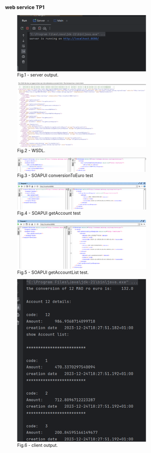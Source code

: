 <h3>web service TP1</h3>
<figure>
  <img src="assets/screenshots/01.png">
  <figcaption>Fig.1 - server output.</figcaption>
</figure>

<figure>
<img src="assets/screenshots/02.png">
  <figcaption>Fig.2 - WSDL.</figcaption>
</figure>
<figure>
  <img src="assets/screenshots/03.png">
  <figcaption>Fig.3 - SOAPUI conversionToEuro test</figcaption>
</figure>
<figure>
  <img src="assets/screenshots/04.png">
  <figcaption>Fig.4 - SOAPUI getAccount test</figcaption>
</figure><figure>
  <img src="assets/screenshots/05.png">
  <figcaption>Fig.5 - SOAPUI getAccountList test.</figcaption>
</figure>
<figure>
  <img src="assets/screenshots/06.png">
  <figcaption>Fig.6 - client  output.</figcaption>
</figure>

